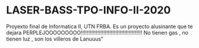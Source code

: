 # LASER-BASS-TPO-INFO-II-2020
Proyexto final de Informatica II, UTN FRBA. Es un proyecto alusinante que te dejara PERPLEJOOOOOOOOO!!!!!!!!!!!!!!!!!!!!!!!!!!!!!!!!!!!!!!!!!
No tienen gas , no tienen luz , son los villeros de Lanuuus"
